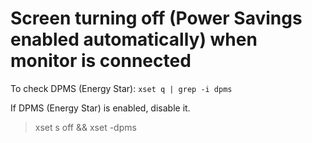 # Screen turning off (Power Savings enabled automatically) when monitor is connected


To check DPMS (Energy Star): `xset q | grep -i dpms`

If DPMS (Energy Star) is enabled, disable it.

> xset s off && xset -dpms




























